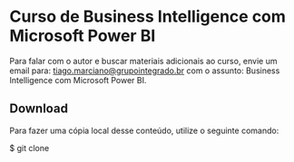 # Curso de Business Intelligence com Microsoft Power BI
Para falar com o autor e buscar materiais adicionais ao curso, envie um email para: tiago.marciano@grupointegrado.br com o assunto: Business Intelligence com Microsoft Power BI.

## Download

Para fazer uma cópia local desse conteúdo, utilize o seguinte comando:

$ git clone 
